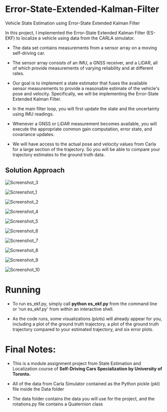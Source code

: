 # Error-State-Extended-Kalman-Filter
Vehicle State Estimation using Error-State Extended Kalman Filter

<p>
 In this project, I implemented the Error-State Extended Kalman Filter (ES-EKF) to localize a vehicle using data from the CARLA simulator.
</p>

- The data set contains measurements from a sensor array on a moving self-driving car.
- The sensor array consists of an IMU, a GNSS receiver, and a LiDAR, all of which provide measurements of varying reliability and at different rates.

- Our goal is to implement a state estimator that fuses the available sensor measurements to provide a reasonable estimate of the vehicle's pose and velocity. Specifically, we will be implementing the Error-State Extended Kalman Filter.

- In the main filter loop, you will first update the state and the uncertainty using IMU readings.

- Whenever a GNSS or LiDAR measurement becomes available, you will execute the appropriate common gain computation, error state, and covariance updates.

- We will have access to the actual pose and velocity values from Carla for a large section of the trajectory. So you will be able to compare your trajectory estimates to the ground truth data.

## Solution Approach
![Screenshot_3](https://user-images.githubusercontent.com/30608533/63162879-5d6c8d80-c02c-11e9-91d4-f7f75809e3bb.jpg)

![Screenshot_1](https://user-images.githubusercontent.com/30608533/63163027-e5eb2e00-c02c-11e9-82b2-b2e23cef8ecd.jpg)

![Screenshot_2](https://user-images.githubusercontent.com/30608533/63163043-f3081d00-c02c-11e9-9b67-71fbb0184fe2.jpg)

![Screenshot_4](https://user-images.githubusercontent.com/30608533/63163048-f8656780-c02c-11e9-982e-8bba041c3c3c.jpg)

![Screenshot_5](https://user-images.githubusercontent.com/30608533/63163556-64949b00-c02e-11e9-956b-a976193cdda0.jpg)

![Screenshot_6](https://user-images.githubusercontent.com/30608533/63163561-69594f00-c02e-11e9-9dbd-2e0ea9af66ef.jpg)

![Screenshot_7](https://user-images.githubusercontent.com/30608533/63163569-6e1e0300-c02e-11e9-9d63-019ac33c13fb.jpg)

![Screenshot_8](https://user-images.githubusercontent.com/30608533/63163581-75dda780-c02e-11e9-8802-4fcfb0927d4b.jpg)

![Screenshot_9](https://user-images.githubusercontent.com/30608533/63163592-7d9d4c00-c02e-11e9-8743-a0a33d8d5396.jpg)

![Screenshot_10](https://user-images.githubusercontent.com/30608533/63163602-82fa9680-c02e-11e9-9709-e079a5462459.jpg)


# Running 

- To run es_ekf.py, simply call **python es_ekf.py** from the command line or 'run es_ekf.py' from within an interactive shell.

- As the code runs, some visualizations (plots) will already appear for you, including a plot of the ground truth trajectory, a plot of the ground truth trajectory compared to your estimated trajectory, and six error plots.



# Final Notes:
- This is a module assignment project from State Estimation and Localization course of **Self-Driving Cars Specialization by University of Toronto.**

- All of the data from Carla Simulator contained as the Python pickle (pkl) file inside the Data folder

- The data folder contains the data you will use for the project, and the rotations.py file contains a Quaternion class

